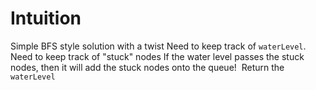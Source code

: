 # Intuition
Simple BFS style solution with a twist
Need to keep track of `waterLevel`.
Need to keep track of "stuck" nodes
If the water level passes the stuck nodes, then it will add the stuck nodes onto the queue!
​
Return the `waterLevel`